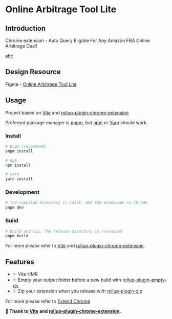 # Online Arbitrage Tool Lite 

## Introduction

Chrome extension - Auto Query Eligible For Any Amazon FBA Online Arbitrage Deal!

[abc](./videos/YES.mov)

## Design Resource

Figma - [Online Arbitrage Tool Lite](https://www.figma.com/file/e97eBK86IhpLNpoVZQkgm5/online-arbitrage-tool-lite?node-id=110%3A412)

## Usage

Project based on [Vite](https://github.com/vitejs/vite) and [rollup-plugin-chrome-extension](https://github.com/extend-chrome/rollup-plugin-chrome-extension)

Preferred package manager is [pnpm](https://pnpm.io/), but [npm](https://www.npmjs.com/) or [Yarn](https://yarnpkg.com/) should work.

### Install

```bash
# pnpm (recommend)
pnpm install

# npm
npm install

# yarn
yarn install
```

### Development

```bash
# The compiled directory is /dist. Add the extension to Chrome
pnpm dev
```

### Build

```bash
# build and zip. The release directory is /releases
pnpm build
```

For more please refer to [Vite](https://github.com/vitejs/vite) and [rollup-plugin-chrome-extension](https://github.com/extend-chrome/rollup-plugin-chrome-extension).

## Features

- ✨ Vite HMR
- ✨ Empty your output folder before a new build with [rollup-plugin-empty-dir](https://www.npmjs.com/package/rollup-plugin-empty-dir)
- ✨ Zip your extension when you release with [rollup-plugin-zip](https://www.npmjs.com/package/rollup-plugin-zip)

For more please refer to [Extend Chrome](https://www.extend-chrome.dev/rollup-plugin)

**🙏 Thank to [Vite](https://github.com/vitejs/vite) and [rollup-plugin-chrome-extension](https://github.com/extend-chrome/rollup-plugin-chrome-extension).**
